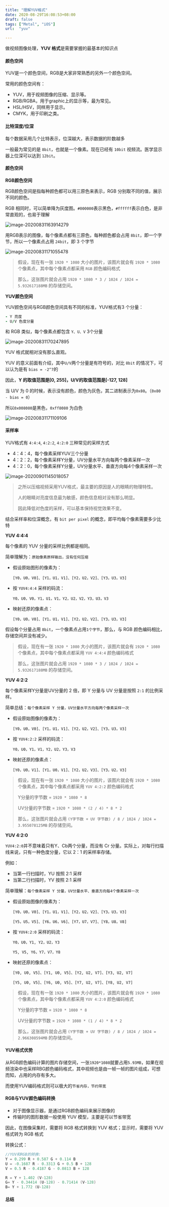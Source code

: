 ```yaml
---
title: "理解YUV格式"
date: 2020-08-29T16:08:53+08:00
draft: false
tags: ["Metal", "iOS"]
url:  "yuv"

---
```


做视频图像处理，**YUV 格式**是需要掌握的最基本的知识点

#### 颜色空间

YUV是一个颜色空间，RGB是大家非常熟悉的另外一个颜色空间。

常用的颜色空间有：

- YUV，用于视频图像的压缩、显示等。
- RGB/RGBA，用于graphic上的显示等，最为常见。
- HSL/HSV，同样用于显示。
- CMYK，用于印刷之类。

#### 比特深度/位深

每个数据采用几个比特表示，位深越大，表示数据的阶数越多

一般最为常见的是 `8bit`，也就是一个像素。现在已经有 `10bit` 视频流。医学显示器上位深可以达到 `12bit`。

#### 颜色空间

**RGB颜色空间**

RGB颜色空间是指每种颜色都可以用三原色来表示，RGB 分别取不同的值，展示不同的颜色。

RGB 相同时，可以简单降为灰度图。`#000000`表示黑色，`#ffffff`表示白色，是非常直观的，也易于理解

![image-20200831163914279](https://w-md.imzsy.design/image-20200831163914279.png)



用RGB表示的图像，每个像素点都有三原色，每种颜色都会占用 `8bit`，即一个字节，所以一个像素点占用 `24bit`，即 3 个字节

![image-20200831171055478](https://w-md.imzsy.design/image-20200831171055478.png)

> 假设，现在有一张 `1920 * 1080` 大小的图片，该图片就会有 `1920 * 1080` 个像素点，其中每个像素点都采用 `RGB` 颜色编码格式
>
> 那么，这张图片就会占用 `1920 * 1080 * 3 / 1024 / 1024 = 5.932617188MB` 的存储空间。



**YUV颜色空间**

YUV颜色空间与RGB颜色空间具有不同的标准，YUV格式有3 个分量：

```ruby
- Y 亮度
- U/V 色度分量
```

和 RGB 类似，每个像素点都包含 `Y、U、V` 3个分量

![image-20200831170247895](https://w-md.imzsy.design/image-20200831170247895.png)

YUV 格式就相对没有那么直观。

YUV 的意义前面有介绍，其中`U/V`两个分量是有符号的，对比 `8bit` 的情况下，可以认为是有 `bias = -2^7`的

因此，**Y 的取值范围是[0, 255]，U/V的取值范围是[-127, 128]**

当 U/V 为 0 的时候，表示没有颜色，颜色为灰色，其二进制表示为`0x80`。（`0x80 - bias = 0`）

所以`0x008080`是黑色，`0xff8080` 为白色

![image-20200831171109106](https://w-md.imzsy.design/image-20200831171109106.png)

#### 采样率

YUV格式有 `4:4:4`, `4:2:2`, `4:2:0` 三种常见的采样方式

- 4：4：4，每个像素采样YUV三个分量
- 4：2：2，每个像素采样Y分量，UV分量水平方向每两个像素采样一次
- 4：2：0，每个像素采样Y分量，UV分量水平、垂直方向每4个像素采样一次

![image-20200901145018057](https://w-md.imzsy.design/image-20200901145018057.png)

> 之所以压缩视频采用YUV格式，最主要的原因是人的眼睛的物理特性。
>
> 人的眼睛对亮度信息最为敏感，颜色信息相对没有那么明显。
>
> 因此降低对色度的采样，可以基本保持视觉效果不变。

结合采样率和位深概念，有 `bit per pixel` 的概念，即平均每个像素需要多少比特

**YUV 4:4:4**

每个像素的 YUV 分量的采样比例都是相同。

简单理解为：`原始像素原样输出，没有任何压缩`

- 假设原始图形的像素为：

  `[Y0，U0，V0]、[Y1，U1，V1]、[Y2，U2，V2]、[Y3，U3，V3]`

- 按 `YUV4:4:4` 采样的码流：

  `Y0，U0，V0，Y1，U1，V1，Y2，U2，V2，Y3，U3，V3`

- 映射还原的像素点：

  `[Y0，U0，V0]、[Y1，U1，V1]、[Y2，U2，V2]、[Y3，U3，V3]`

假设每个分量占用 `8bit`，一个像素点占用`1个字节`，那么，与 RGB 颜色编码相比，存储空间并没有减少。

> 假设，现在有一张 `1920 * 1080` 大小的图片，该图片就会有 `1920 * 1080` 个像素点，其中每个像素点都采用 `YUV 4:4:4` 颜色编码格式
>
> 那么，这张图片就会占用 `1920 * 1080 * 3 / 1024 / 1024 = 5.932617188MB` 的存储空间。

**YUV 4:2:2**

每个像素采样Y分量是UV分量的 2 倍，即 Y 分量与 UV 分量是按照 `2:1` 的比例采样。

简单总结：`每个像素采样 Y 分量，UV分量水平方向每两个像素采样一次`

- 假设原始图像的像素为：

  `[Y0，U0，V0]、[Y1，U1，V1]、[Y2，U2，V2]、[Y3，U3，V3]`

- 按 `YUV4:2:2` 采样的码流：

  `Y0，U0，Y1，V1，Y2，U2，Y3，V3`

- 映射还原的像素点：

  `[Y0，U0，V1]、[Y1，U0，V1]、[Y2，U2，V3]、[Y3，U2，V3]`

> 假设，现在有一张 `1920 * 1080` 大小的图片，该图片就会有 `1920 * 1080` 个像素点，其中每个像素点都采用 `YUV 4:2:2` 颜色编码格式
>
> Y分量的字节数 = `1920 * 1080 * 8`
>
> UV分量的字节数 = `1920 * 1080 * (2 / 4) * 8 * 2`
>
> 那么，这张图片就会占用 `(Y字节数 + UV 字节数) / 8 / 1024 / 1024 = 3.955078125MB` 的存储空间。

**YUV 4:2:0**

`YUV4:2:0`并不意味着只有Y、Cb两个分量，而没有 Cr 分量。实际上，对每行扫描线来说，只有一种色度分量，它以 2：1 的采样率存储。

例如：

- 当第一行扫描时，YU 按照 2:1 采样
- 当第二行扫描时，YV 按照 2:1 采样

简单理解：`每个像素采样 Y 分量，UV分量水平、垂直方向每4个像素采样一次`

- 假设原始图像的像素为：

  `[Y0，U0，V0]、[Y1，U1，V1]、[Y2，U2，V2]、[Y3，U3，V3]`

  `[Y5，U5，V5]、[Y6，U6，V6]、[Y7，U7，V7]、[Y8，U8，V8]`

- 按 `YUV4:2:0` 采样的码流：

  `Y0，U0，Y1, Y2，U2，Y3`

  `Y5, V5, Y6，Y7，V7，Y8`

- 映射还原的像素点：

  `[Y0, U0, V5]、[Y1, U0, V5]、[Y2, U2, V7]、[Y3, U2, V7]`

  `[Y5, U0, V5]、[Y6, U0, V5]、[Y7, U2, V7]、[Y8, U2, V7]`

> 假设，现在有一张 `1920 * 1080` 大小的图片，该图片就会有 `1920 * 1080` 个像素点，其中每个像素点都采用 `YUV 4:2:0` 颜色编码格式
>
> Y分量的字节数 = `1920 * 1080 * 8`
>
> UV分量的字节数 = `1920 * 1080 * (1 / 4) * 8 * 2`
>
> 那么，这张图片就会占用 `(Y字节数 + UV 字节数) / 8 / 1024 / 1024 = 2.966308594MB` 的存储空间。

#### YUV格式优势

从RGB颜色编码计算的图片存储空间，一张`1920*1080`就要占用`5.93MB`，如果在视频渲染中也采样RBG颜色编码格式，其中视频也是由一帧一帧的图片组成，可想而知，占用的内存有多大。

而使用YUV编码格式则可以极大的`节省内存，节约带宽`

#### RGB与YUV颜色编码转换

- 对于图像显示器，是通过RGB颜色编码来展示图像的
- 传输时的图形数据一般使用 YUV 模型，主要是可以节省带宽

因此，在图像采集时，需要将 RGB 格式转换到 YUV 格式；显示时，需要将 YUV 格式转为 RGB 格式

转换公式：

```c++
//YUV和RGB的转换:
Y = 0.299 R + 0.587 G + 0.114 B
U = -0.1687 R - 0.3313 G + 0.5 B + 128
V = 0.5 R - 0.4187 G - 0.0813 B + 128

R = Y + 1.402 (V-128)
G= Y - 0.34414 (U-128) - 0.71414 (V-128)
B= Y + 1.772 (U-128)
```



#### 总结

